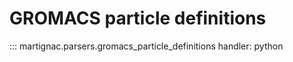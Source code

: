 # GROMACS particle definitions

::: martignac.parsers.gromacs_particle_definitions
    handler: python
